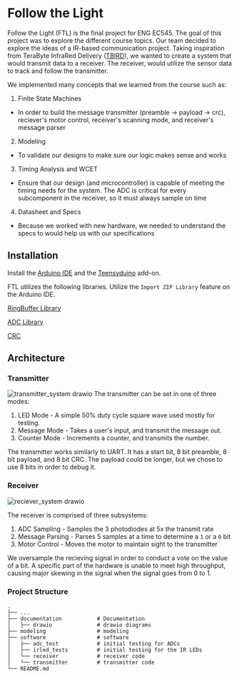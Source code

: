 # Follow the Light

Follow the Light (FTL) is the final project for ENG EC545. The goal of this project was to explore the different course topics. Our team decided to explore the ideas of a IR-based communication project. Taking inspiration from TeraByte InfraRed Delivery ([TBIRD](https://www.ll.mit.edu/sites/default/files/other/doc/2023-02/TVO_Technology_Highlight_12_TBird.pdf)), we wanted to create a system that would transmit data to a receiver. The receiver, would utilize the sensor data to track and follow the transmitter.

We implemented many concepts that we learned from the course such as:
1. Finite State Machines
  - In order to build the message transmitter (preamble -> payload -> crc), reciever's motor control, receiver's scanning mode, and receiver's message parser
2. Modeling
  - To validate our designs to make sure our logic makes sense and works
3. Timing Analysis and WCET
  - Ensure that our design (and microcontroller) is capable of meeting the timing needs for the system. The ADC is critical for every subcomponent in the receiver, so it must always sample on time 
4. Datasheet and Specs
  - Because we worked with new hardware, we needed to understand the specs to would help us with our specifications


## Installation

Install the [Arduino IDE](https://support.arduino.cc/hc/en-us/articles/360019833020-Download-and-install-Arduino-IDE) and the [Teensyduino](https://www.pjrc.com/teensy/td_download.html) add-on.

FTL utilizes the following libraries. Utilize the `Import ZIP Library` feature on the Arduino IDE.

[RingBuffer Library](https://github.com/Locoduino/RingBuffer)

[ADC Library](https://github.com/pedvide/ADC)

[CRC](https://github.com/RobTillaart/CRC)

## Architecture

### Transmitter
![transmitter_system drawio](https://github.com/user-attachments/assets/45543223-8e2f-48b6-bc26-d829aa6363bd)
The transmitter can be set in one of three modes:
1. LED Mode - A simple 50% duty cycle square wave used mostly for testing.
2. Message Mode - Takes a user's input, and transmit the message out.
3. Counter Mode - Increments a counter, and transmits the number. 

The transmitter works similarly to UART. It has a start bit, 8 bit preamble, 8 bit payload, and 8 bit CRC. The payload could be longer, but we chose to use 8 bits in order to debug it. 

### Receiver

![reciever_system drawio](https://github.com/user-attachments/assets/201bb00c-31d3-4361-9fd7-11cc45c7dde6)

The receiver is comprised of three subsystems:
1. ADC Sampling - Samples the 3 photodiodes at 5x the transmit rate
2. Message Parsing - Parses 5 samples at a time to determine a `1` or a `0` bit
3. Motor Control - Moves the motor to maintain sight to the transmitter

We oversample the recieving signal in order to conduct a vote on the value of a bit. A specific part of the hardware is unable to meet high throughput, causing major skewing in the signal when the signal goes from 0 to 1. 

### Project Structure

```
.
├── ...
├── documentation           # Documentation
│   ├── drawio              # drawio diagrams
├── modeling                # modeling
├── software                # software
│   ├── adc_test            # initial testing for ADCs
│   ├── irled_tests         # initial testing for the IR LEDs
│   └── receiver            # receiver code
│   └── transmitter         # transmitter code
└── README.md
```
